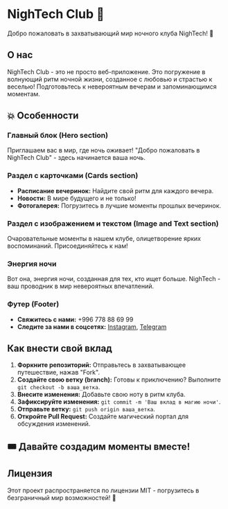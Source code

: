 # NighTech Club 🌌

Добро пожаловать в захватывающий мир ночного клуба NighTech! 💫

## О нас

NighTech Club - это не просто веб-приложение. Это погружение в волнующий ритм ночной жизни, созданное с любовью и страстью к веселью! Подготовьтесь к невероятным вечерам и запоминающимся моментам.

## 💥 Особенности

### Главный блок (Hero section)
Приглашаем вас в мир, где ночь оживает! "Добро пожаловать в NighTech Club" - здесь начинается ваша ночь.

### Раздел с карточками (Cards section)
- **Расписание вечеринок:** Найдите свой ритм для каждого вечера.
- **Новости:** В мире будущего и не только!
- **Фотогалерея:** Погрузитесь в лучшие моменты прошлых вечеринок.

### Раздел с изображением и текстом (Image and Text section)
Очаровательные моменты в нашем клубе, олицетворение ярких воспоминаний. Присоединяйтесь к нам!

### Энергия ночи
Вот она, энергия ночи, созданная для тех, кто ищет больше. NighTech - ваш проводник в мир невероятных впечатлений.

### Футер (Footer)
- **Свяжитесь с нами:** +996 778 88 69 99
- **Следите за нами в соцсетях:** [Instagram](https://www.instagram.com/roberto_gunzo/), [Telegram]([#](https://t.me/gvnzo))

## Как внести свой вклад

1. **Форкните репозиторий:** Отправьтесь в захватывающее путешествие, нажав "Fork".
2. **Создайте свою ветку (branch):** Готовы к приключению? Выполните `git checkout -b ваша_ветка`.
3. **Внесите изменения:** Добавьте свою ноту в ритм клуба.
4. **Зафиксируйте изменения:** `git commit -m 'Ваш вклад в магию ночи'`.
5. **Отправьте ветку:** `git push origin ваша_ветка`.
6. **Откройте Pull Request:** Создайте магический портал для обсуждения изменений.

## 🎟️ Давайте создадим моменты вместе!

## Лицензия

Этот проект распространяется по лицензии MIT - погрузитесь в безграничный мир возможностей! 🚀
